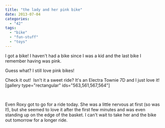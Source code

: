 ```yaml
---
title: "the lady and her pink bike"
date: 2013-07-04
categories: 
  - "42"
tags: 
  - "bike"
  - "fun-stuff"
  - "toys"
---
```


I got a bike! I haven't had a bike since I was a kid and the last bike I remember having was pink.

Guess what? I still love pink bikes!

Check it out!  Isn't it a sweet ride? It's an Electra Townie 7D and I just love it!\[gallery type="rectangular" ids="563,561,567,564"\]

 

Even Roxy got to go for a ride today. She was a little nervous at first (so was I!), but she seemed to love it after the first few minutes and was even standing up on the edge of the basket. I can't wait to take her and the bike out tomorrow for a longer ride.
